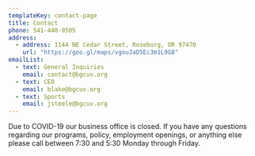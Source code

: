 ```yaml
---
templateKey: contact-page
title: Contact
phone: 541-440-9505
address:
  - address: 1144 NE Cedar Street, Roseburg, OR 97470
    url: "https://goo.gl/maps/vgouJaD5Ec3m1L9G8"
emailList:
  - text: General Inquiries
    email: contact@bgcuv.org
  - text: CEO
    email: blake@bgcuv.org
  - text: Sports
    email: jsteele@bgcuv.org
---
```


Due to COVID-19 our business office is closed. If you have any questions regarding our programs, policy, employment openings, or anything else please call between 7:30 and 5:30 Monday through Friday.
